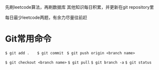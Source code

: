   
先刷leetcode算法，再刷数据库
其他知识每日积累，并更新在git repository里

每日最少leetcode两题，有余力尽量往前赶

# Git常用命令
`$ git add .   ` 
`$ git commit ` 
`$ git push origin <branch name>`

`$ git checkout <branch name>`
`$ git pull`
`$ git branch -a`
`$ git status`